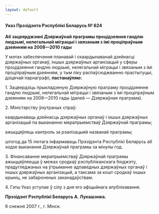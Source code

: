 ```yaml
---
layout: default
---
```


#### Указ Прэзідэнта Рэспублікі Беларусь № 624

**Аб зацвярджэнні Дзяржаўнай праграмы процідзеяння гандлю людзьмі,
нелегальнай міграцыі і звязаным з імі проціпраўным дзеянням на
2008—2010 гады**

У мэтах забеспячэння планавай і скаардынаванай дзейнасці дзяржаўных
органаў, іншых дзяржаўных арганізацый у сферы процідзеяння гандлю
людзьмі, нелегальнай міграцыі і звязаным з імі проціпраўным дзеянням,
у тым ліку распаўсюджванню прастытуцыі, дзіцячай парнаграфіі,
**пастанаўляю:**

1\. Зацвердзіць прыкладзеную Дзяржаўную праграму процідзеяння гандлю
людзьмі, нелегальнай міграцыі і звязаным з імі проціпраўным дзеянням
на 2008—2010 гады (далей — Дзяржаўная праграма).

2\. Міністэрству ўнутраных спраў:

каардынаваць дзейнасць дзяржаўных органаў і іншых дзяржаўных арганізацый
па выкананню мерапрыемстваў Дзяржаўнай праграмы;

ажыццяўляць кантроль за рэалізацыяй названай праграмы;

штогод да 15 лютага інфармаваць Прэзідэнта Рэспублікі Беларусь аб ходзе
выканання Дзяржаўнай праграмы за мінулы год.

3\. Фінансаванне мерапрыемстваў Дзяржаўнай праграмы ажыццяўляецца ў
межах сродкаў рэспубліканскага бюджэту, прадугледжаных на ўтрыманне
адпаведных дзяржаўных органаў і іншых дзяржаўных арганізацый, а таксама
за кошт сродкаў іншых крыніц, не забароненых заканадаўствам.

4\. Гэты Указ уступае ў сілу з дня яго афіцыйнага апублікавання.

**Прэзідэнт Рэспублікі Беларусь А. Лукашэнка.**

6 снежня 2007 г., г. Мінск.
